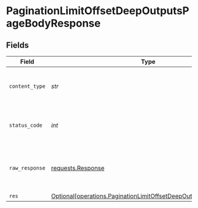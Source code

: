 # PaginationLimitOffsetDeepOutputsPageBodyResponse


## Fields

| Field                                                                                                                                      | Type                                                                                                                                       | Required                                                                                                                                   | Description                                                                                                                                |
| ------------------------------------------------------------------------------------------------------------------------------------------ | ------------------------------------------------------------------------------------------------------------------------------------------ | ------------------------------------------------------------------------------------------------------------------------------------------ | ------------------------------------------------------------------------------------------------------------------------------------------ |
| `content_type`                                                                                                                             | *str*                                                                                                                                      | :heavy_check_mark:                                                                                                                         | HTTP response content type for this operation                                                                                              |
| `status_code`                                                                                                                              | *int*                                                                                                                                      | :heavy_check_mark:                                                                                                                         | HTTP response status code for this operation                                                                                               |
| `raw_response`                                                                                                                             | [requests.Response](https://requests.readthedocs.io/en/latest/api/#requests.Response)                                                      | :heavy_check_mark:                                                                                                                         | Raw HTTP response; suitable for custom response parsing                                                                                    |
| `res`                                                                                                                                      | [Optional[operations.PaginationLimitOffsetDeepOutputsPageBodyRes]](../../models/operations/paginationlimitoffsetdeepoutputspagebodyres.md) | :heavy_minus_sign:                                                                                                                         | OK                                                                                                                                         |